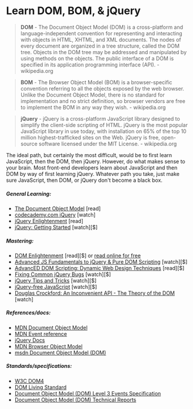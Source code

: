 # Learn DOM, BOM, & jQuery

> **DOM** - The Document Object Model (DOM) is a cross-platform and language-independent convention for representing and interacting with objects in HTML, XHTML, and XML documents. The nodes of every document are organized in a tree structure, called the DOM tree. Objects in the DOM tree may be addressed and manipulated by using methods on the objects. The public interface of a DOM is specified in its application programming interface (API). - wikipedia.org
 
> **BOM** - The Browser Object Model (BOM) is a browser-specific convention referring to all the objects exposed by the web browser. Unlike the Document Object Model, there is no standard for implementation and no strict definition, so browser vendors are free to implement the BOM in any way they wish. - wikipedia.org
 
> **jQuery** - jQuery is a cross-platform JavaScript library designed to simplify the client-side scripting of HTML. jQuery is the most popular JavaScript library in use today, with installation on 65% of the top 10 million highest-trafficked sites on the Web. jQuery is free, open-source software licensed under the MIT License. - wikipedia.org

The ideal path, but certainly the most difficult, would be to first learn JavaScript, then the DOM, then jQuery. However, do what makes sense to your brain. Most front-end developers learn about JavaScript and then DOM by way of first learning jQuery. Whatever path you take, just make sure JavaScript, then DOM, or jQuery don't become a black box.

##### General Learning:

* [The Document Object Model](http://eloquentjavascript.net/13_dom.html) [read]
* [codecademy.com jQuery](https://www.codecademy.com/tracks/jquery) [watch]
* [jQuery Enlightenment](http://jqueryenlightenment.com/) [read]
* [jQuery: Getting Started](http://www.pluralsight.com/courses/jquery-getting-started) [watch][$]

##### Mastering:

* [DOM Enlightenment](http://www.amazon.com/DOM-Enlightenment-Cody-Lindley/dp/1449342841/) [read][$] or [read online for free](http://domenlightenment.com/)
* [Advanced JS Fundamentals to jQuery & Pure DOM Scripting](https://frontendmasters.com/courses/javascript-jquery-dom/) [watch][$]
* [AdvancED DOM Scripting: Dynamic Web Design Techniques](http://www.amazon.com/gp/product/1590598563/ref=as_li_tl?ie=UTF8&camp=1789&creative=390957&creativeASIN=1590598563&linkCode=as2&tag=fronenddevejo-20&linkId=VQZU5EQIQQXCF56Y) [read][$]
* [Fixing Common jQuery Bugs](http://www.pluralsight.com/courses/fixing-common-jquery-bugs) [watch][$]
* [jQuery Tips and Tricks](http://www.pluralsight.com/courses/jquery-tips-and-tricks) [watch][$]
* [jQuery-free JavaScript](http://www.pluralsight.com/courses/jquery-free-javascript) [watch][$]
* [Douglas Crockford: An Inconvenient API - The Theory of the DOM](https://www.youtube.com/watch?v=Y2Y0U-2qJMs&list=PL5586336C26BDB324&index=2) [watch]

##### References/docs:

* [MDN Document Object Model](https://developer.mozilla.org/en-US/docs/Web/API/Document_Object_Model)
* [MDN Event reference](https://developer.mozilla.org/en-US/docs/Web/Events)
* [jQuery Docs](http://api.jquery.com/)
* [MDN Browser Object Model](https://developer.mozilla.org/en-US/docs/Web/API/Window)
* [msdn Document Object Model (DOM)](https://msdn.microsoft.com/en-us/library/hh772384(v=vs.85).aspx)

##### Standards/specifications:

* [W3C DOM4](http://www.w3.org/TR/2014/WD-dom-20140204/)
* [DOM Living Standard](https://dom.spec.whatwg.org/)
* [Document Object Model (DOM) Level 3 Events Specification](http://www.w3.org/TR/2013/WD-DOM-Level-3-Events-20131105/)
* [Document Object Model (DOM) Technical Reports](http://www.w3.org/DOM/DOMTR)


















 






